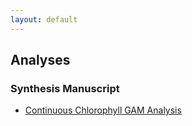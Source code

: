 ```yaml
---
layout: default
---
```


## Analyses

### Synthesis Manuscript

* [Continuous Chlorophyll GAM Analysis](rtm_chla_gam_analysis.html)
